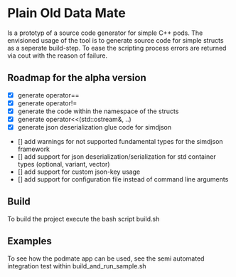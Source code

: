 # Plain Old Data Mate
Is a prototyp of a source code generator for simple C++ pods.
The envisioned usage of the tool is to generate source code
for simple structs as a seperate build-step.
To ease the scripting process errors are returned via cout with the reason of failure.

## Roadmap for the alpha version
- [x] generate operator==
- [x] generate operator!=
- [x] generate the code within the namespace of the structs
- [x] generate operator<<(std::ostream&, ..)
- [x] generate json deserialization glue code for simdjson
- [] add warnings for not supported fundamental types for the simdjson framework
- [] add support for json deserialization/serialization for std container types (optional, variant, vector)
- [] add support for custom json-key usage
- [] add support for configuration file instead of command line arguments


## Build
To build the project execute the bash script build.sh

## Examples
To see how the podmate app can be used, see the semi automated integration test
within build_and_run_sample.sh
